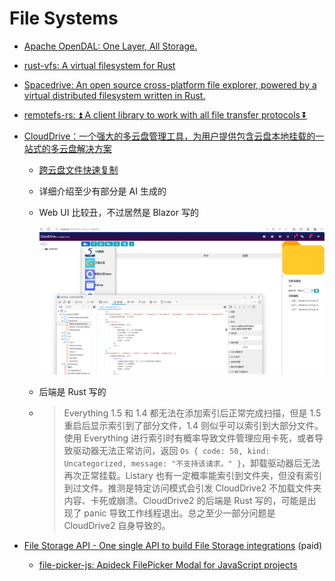 # File Systems
- [Apache OpenDAL: One Layer, All Storage.](https://github.com/apache/opendal)

- [rust-vfs: A virtual filesystem for Rust](https://github.com/manuel-woelker/rust-vfs)

- [Spacedrive: An open source cross-platform file explorer, powered by a virtual distributed filesystem written in Rust.](https://github.com/spacedriveapp/spacedrive)

- [remotefs-rs: ⏫ A client library to work with all file transfer protocols ⏬](https://github.com/remotefs-rs/remotefs-rs)

- [CloudDrive：一个强大的多云盘管理工具，为用户提供包含云盘本地挂载的一站式的多云盘解决方案](https://www.clouddrive2.com/)
  - [跨云盘文件快速复制](https://www.clouddrive2.com/features.html#inter-cloud-copy)
  - 详细介绍至少有部分是 AI 生成的
  - Web UI 比较丑，不过居然是 Blazor 写的
 
    ![](images/README/CloudDrive.png)
  - 后端是 Rust 写的
  - > Everything 1.5 和 1.4 都无法在添加索引后正常完成扫描，但是 1.5 重启后显示索引到了部分文件，1.4 则似乎可以索引到大部分文件。使用 Everything 进行索引时有概率导致文件管理应用卡死，或者导致驱动器无法正常访问，返回 `Os { code: 50, kind: Uncategorized, message: "不支持该请求。" }`，卸载驱动器后无法再次正常挂载。Listary 也有一定概率能索引到文件夹，但没有索引到过文件。推测是特定访问模式会引发 CloudDrive2 不加载文件夹内容、卡死或崩溃。CloudDrive2 的后端是 Rust 写的，可能是出现了 panic 导致工作线程退出。总之至少一部分问题是 CloudDrive2 自身导致的。

- [File Storage API - One single API to build File Storage integrations](https://www.apideck.com/file-storage-api) (paid)
  - [file-picker-js: Apideck FilePicker Modal for JavaScript projects](https://github.com/apideck-libraries/file-picker-js)

